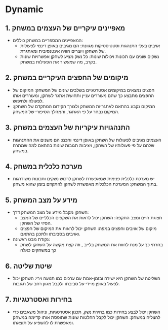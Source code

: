 #  Dynamic 

## 1. מאפיינים עיקריים של העצמים במשחק
- המאפיינים המספריים במשחק כוללים:
  - אויבים בעלי התנהגות וסטטיסטיקות מגוונת: הם מגיבים באופן דינמי לפעולות של השחקן ויוצרים חוויה אינטנסיבית ומאתגרת.
  - נשקים שונים עם תכונות ויכולות שונות: כל נשק מציע לשחקן אפשרויות שונות בקרב, מה שמעשיר את הפעילות במשחק.

## 2. מיקומים של החפצים העיקריים במשחק
- חפצים נמצאים במיקומים אסטרטגיים בשלבים שונים של המשחק: המיקום של החפצים מתבצע כך שהם מעוררים עניין ותחושת אתגר לשחקן, ומעוררים אותו לפעולה ולחיפוש.
- המיקום נקבע בהתאם לאתגריות המשחק ולצורך הקידום המתקדם של השחקן: המיקום נבחר על פי האתגר, והמהלך הסיפורי של המשחק.

## 3. התנהגויות עיקריות של העצמים במשחק
- העצמים מגיבים לפעולות של השחקן באופן דינמי וחכם: הם משנים את ההתנהגות שלהם על פי פעולותיו של השחקן, ויציבות תגובות שונות בהתאם למה שמתרח במשחק.

## 4. מערכת כלכלית במשחק
- יש מערכת כלכלית פנימית שמאפשרת לשחקן לרכוש נשקים ותכונות משודרגות בתוך המשחק: המערכת הכלכלית מאפשרת לשחקן להתקדם בזמן שהוא משחק.

## 5. מידע על מצב המשחק
- השחקן מקבל מידע על מצב המשחק דרך:
  - תצוגת חיים ומצב התקפה: השחקן יכול לראות את השקפים הכלליים של המצב הפיזי של השחקן.
  - מיקום של אויבים וחפצים במפה: השחקן יכול לראות את המיקום של חפצים ואויבים בסביבתו ולתכנן בהתאם.
- נקודת מבט ראשונה:
  - בחרתי כך על מנת לחוות את המשחק בלייב , וזה קצת מקשה על השחקן לשחק כך במשחקים כאלה

## 6. שיטת שליטה
- השליטה של השחקן היא ישירה ובזמן-אמת עם ערכים כמו תנועה וירי: השחקן יכול לפעול באופן מיידי על סביבתו ולקבל מגוון רחב של תגובות.

## 7. בחירות ואסטרטגיות
- השחקן יכול לבצע בחירות כמו בחירת נשק, תכנון אסטרטגיות, וניהול משאבים כדי להצליח במשחק: השחקן יכול לקבל החלטות שונות שתופסת אותו קדימה במשחק ומאפשרת לו להשפיע על תוצאתו.
